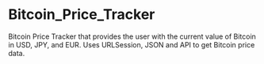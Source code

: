 # Bitcoin_Price_Tracker
Bitcoin Price Tracker that provides the user with the current value of Bitcoin in USD, JPY, and EUR. Uses URLSession, JSON and API to get Bitcoin price data. 
